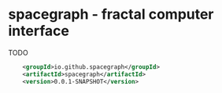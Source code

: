 # spacegraph - fractal computer interface

TODO

```xml
    <groupId>io.github.spacegraph</groupId>
    <artifactId>spacegraph</artifactId>
    <version>0.0.1-SNAPSHOT</version>
```

